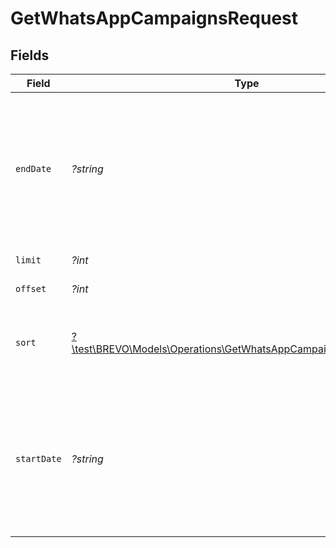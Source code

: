 # GetWhatsAppCampaignsRequest


## Fields

| Field                                                                                                                                                                                                                | Type                                                                                                                                                                                                                 | Required                                                                                                                                                                                                             | Description                                                                                                                                                                                                          |
| -------------------------------------------------------------------------------------------------------------------------------------------------------------------------------------------------------------------- | -------------------------------------------------------------------------------------------------------------------------------------------------------------------------------------------------------------------- | -------------------------------------------------------------------------------------------------------------------------------------------------------------------------------------------------------------------- | -------------------------------------------------------------------------------------------------------------------------------------------------------------------------------------------------------------------- |
| `endDate`                                                                                                                                                                                                            | *?string*                                                                                                                                                                                                            | :heavy_minus_sign:                                                                                                                                                                                                   | **Mandatory if startDate is used**. Ending (urlencoded) UTC date-time (YYYY-MM-DDTHH:mm:ss.SSSZ) to filter the WhatsApp campaigns created.<br/>**Prefer to pass your timezone in date-time format for accurate result**<br/> |
| `limit`                                                                                                                                                                                                              | *?int*                                                                                                                                                                                                               | :heavy_minus_sign:                                                                                                                                                                                                   | Number of documents per page                                                                                                                                                                                         |
| `offset`                                                                                                                                                                                                             | *?int*                                                                                                                                                                                                               | :heavy_minus_sign:                                                                                                                                                                                                   | Index of the first document in the page                                                                                                                                                                              |
| `sort`                                                                                                                                                                                                               | [?\test\BREVO\Models\Operations\GetWhatsAppCampaignsQueryParamSort](../../Models/Operations/GetWhatsAppCampaignsQueryParamSort.md)                                                                                   | :heavy_minus_sign:                                                                                                                                                                                                   | Sort the results in the ascending/descending order of record modification. Default order is **descending** if `sort` is not passed                                                                                   |
| `startDate`                                                                                                                                                                                                          | *?string*                                                                                                                                                                                                            | :heavy_minus_sign:                                                                                                                                                                                                   | **Mandatory if endDate is used**. Starting (urlencoded) UTC date-time (YYYY-MM-DDTHH:mm:ss.SSSZ) to filter the WhatsApp campaigns created.<br/>**Prefer to pass your timezone in date-time format for accurate result**<br/> |
